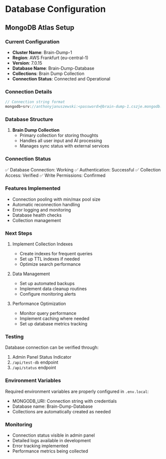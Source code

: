 # Database Configuration

## MongoDB Atlas Setup

### Current Configuration
- **Cluster Name**: Brain-Dump-1
- **Region**: AWS Frankfurt (eu-central-1)
- **Version**: 7.0.15
- **Database Name**: Brain-Dump-Database
- **Collections**: Brain Dump Collection
- **Connection Status**: Connected and Operational

### Connection Details
```javascript
// Connection string format
mongodb+srv://anthonyjanuszewski:<password>@brain-dump-1.cszje.mongodb.net/?retryWrites=true&w=majority&appName=Brain-Dump-1
```

### Database Structure
1. **Brain Dump Collection**
   - Primary collection for storing thoughts
   - Handles all user input and AI processing
   - Manages sync status with external services

### Connection Status
✅ Database Connection: Working
✅ Authentication: Successful
✅ Collection Access: Verified
✅ Write Permissions: Confirmed

### Features Implemented
- Connection pooling with min/max pool size
- Automatic reconnection handling
- Error logging and monitoring
- Database health checks
- Collection management

### Next Steps
1. Implement Collection Indexes
   - Create indexes for frequent queries
   - Set up TTL indexes if needed
   - Optimize search performance

2. Data Management
   - Set up automated backups
   - Implement data cleanup routines
   - Configure monitoring alerts

3. Performance Optimization
   - Monitor query performance
   - Implement caching where needed
   - Set up database metrics tracking

### Testing
Database connection can be verified through:
1. Admin Panel Status Indicator
2. `/api/test-db` endpoint
3. `/api/status` endpoint

### Environment Variables
Required environment variables are properly configured in `.env.local`:
- MONGODB_URI: Connection string with credentials
- Database name: Brain-Dump-Database
- Collections are automatically created as needed

### Monitoring
- Connection status visible in admin panel
- Detailed logs available in development
- Error tracking implemented
- Performance metrics being collected
